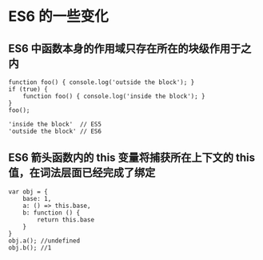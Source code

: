 # ES6 的一些变化
## ES6 中函数本身的作用域只存在所在的块级作用于之内

```
function foo() { console.log('outside the block'); }
if (true) {
    function foo() { console.log('inside the block'); }
}
foo();
```

```
'inside the block'  // ES5
'outside the block' // ES6
```

## ES6 箭头函数内的 this 变量将捕获所在上下文的 this 值，在词法层面已经完成了绑定

```
var obj = {
    base: 1,
    a: () => this.base,
    b: function () {
        return this.base
    }
}
obj.a(); //undefined
obj.b(); //1
```
